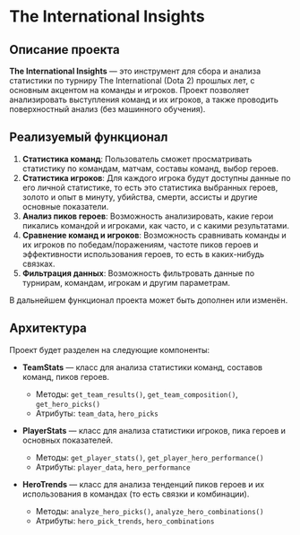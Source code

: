 # The International Insights

## Описание проекта
**The International Insights** — это инструмент для сбора и анализа статистики по турниру The International (Dota 2) прошлых лет, с основным акцентом на команды и игроков. Проект позволяет анализировать выступления команд и их игроков, а также проводить поверхностный анализ (без машинного обучения).

## Реализуемый функционал
1. **Статистика команд**: Пользователь сможет просматривать статистику по командам, матчам, составы команд, выбор героев.
2. **Статистика игроков**: Для каждого игрока будут доступны данные по его личной статистике, то есть это статистика выбранных героев, золото и опыт в минуту, убийства, смерти, ассисты и другие основные показатели.
3. **Анализ пиков героев**: Возможность анализировать, какие герои пикались командой и игроками, как часто, и с какими результатами.
4. **Сравнение команд и игроков**: Возможность сравнивать команды и их игроков по победам/поражениям, частоте пиков героев и эффективности использования героев, то есть в каких-нибудь связках.
5. **Фильтрация данных**: Возможность фильтровать данные по турнирам, командам, игрокам и другим параметрам.

В дальнейшем функционал проекта может быть дополнен или изменён.

## Архитектура
Проект будет разделен на следующие компоненты:
- **TeamStats** — класс для анализа статистики команд, составов команд, пиков героев.
  - Методы: `get_team_results()`, `get_team_composition()`, `get_hero_picks()`
  - Атрибуты: `team_data`, `hero_picks`

- **PlayerStats** — класс для анализа статистики игроков, пика героев и основных показателей.
  - Методы: `get_player_stats()`, `get_player_hero_performance()`
  - Атрибуты: `player_data`, `hero_performance`

- **HeroTrends** — класс для анализа тенденций пиков героев и их использования в командах (то есть связки и комбинации).
  - Методы: `analyze_hero_picks()`, `analyze_hero_combinations()`
  - Атрибуты: `hero_pick_trends`, `hero_combinations`
